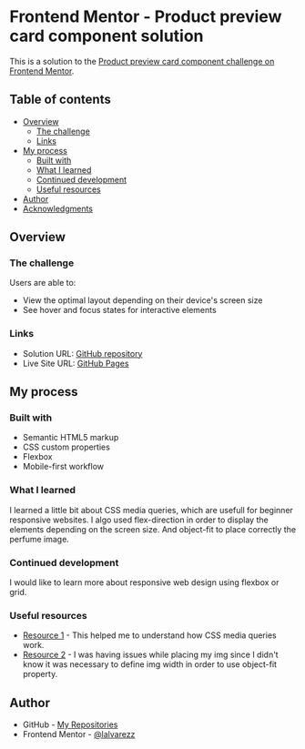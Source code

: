 # Frontend Mentor - Product preview card component solution

This is a solution to the [Product preview card component challenge on Frontend Mentor](https://www.frontendmentor.io/challenges/product-preview-card-component-GO7UmttRfa).

## Table of contents

- [Overview](#overview)
  - [The challenge](#the-challenge)
  - [Links](#links)
- [My process](#my-process)
  - [Built with](#built-with)
  - [What I learned](#what-i-learned)
  - [Continued development](#continued-development)
  - [Useful resources](#useful-resources)
- [Author](#author)
- [Acknowledgments](#acknowledgments)

## Overview

### The challenge

Users are able to:

- View the optimal layout depending on their device's screen size
- See hover and focus states for interactive elements

### Links

- Solution URL: [GitHub repository](https://github.com/lalvarezz/Product-preview-card-component)
- Live Site URL: [GitHub Pages](https://lalvarezz.github.io/Product-preview-card-component/)

## My process

### Built with

- Semantic HTML5 markup
- CSS custom properties
- Flexbox
- Mobile-first workflow

### What I learned

I learned a little bit about CSS media queries, which are usefull for beginner responsive websites.
I algo used flex-direction in order to display the elements depending on the screen size. And object-fit to 
place correctly the perfume image.


### Continued development

I would like to learn more about responsive web design using flexbox or grid.


### Useful resources

- [Resource 1](https://developer.mozilla.org/es/docs/Web/CSS/Media_Queries/Using_media_queries) - This helped me to understand how CSS media queries work.
- [Resource 2](https://stackoverflow.com/questions/34247337/object-fit-not-affecting-images) - I was having issues while placing my img since I didn't know it was necessary to define img width in order to use object-fit property. 

## Author

- GitHub - [My Repositories](https://github.com/lalvarezz)
- Frontend Mentor - [@lalvarezz](https://www.frontendmentor.io/profile/lalvarezz)

